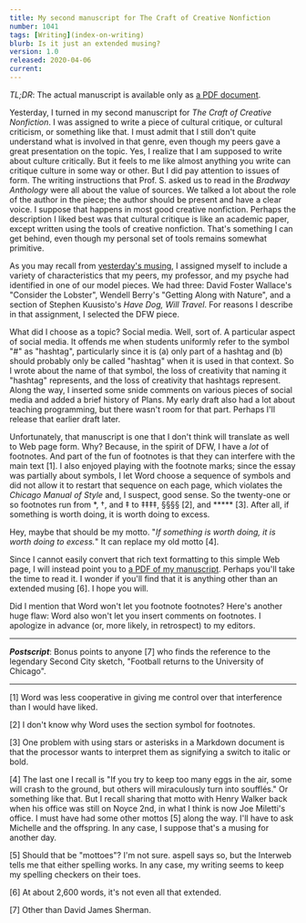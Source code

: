 ```yaml
---
title: My second manuscript for The Craft of Creative Nonfiction
number: 1041
tags: [Writing](index-on-writing)
blurb: Is it just an extended musing?
version: 1.0
released: 2020-04-06
current: 
---
```

*TL;DR*: The actual manuscript is available only as [a PDF 
document](files/Rebelsky-2B-CulturalCritique.pdf).  

Yesterday, I turned in my second manuscript for _The Craft of
Creative Nonfiction_.  I was assigned to write a piece of cultural
critique, or cultural criticism, or something like that.  I must
admit that I still don't quite understand what is involved in that
genre, even though my peers gave a great presentation on the topic.
Yes, I realize that I am supposed to write about culture critically.
But it feels to me like almost anything you write can critique
culture in some way or other.  But I did pay attention to issues
of form.  The writing instructions that Prof. S. asked us to read
in the _Bradway Anthology_ were all about the value of sources.  We
talked a lot about the role of the author in the piece; the author
should be present and have a clear voice.  I suppose that happens
in most good creative nonfiction.  Perhaps the description I liked
best was that cultural critique is like an academic paper, except
written using the tools of creative nonfiction.  That's something
I can get behind, even though my personal set of tools remains
somewhat primitive.

As you may recall from [yesterday's musing](eng207-2b-assignment),
I assigned myself to include a variety of characteristics that my
peers, my professor, and my psyche had identified in one of our
model pieces.  We had three: David Foster Wallace's "Consider the
Lobster", Wendell Berry's "Getting Along with Nature", and a section
of Stephen Kuusisto's _Have Dog, Will Travel_.  For reasons I describe
in that assignment, I selected the DFW piece.

What did I choose as a topic?  Social media.  Well, sort of.  A
particular aspect of social media.  It offends me when students
uniformly refer to the symbol "#" as "hashtag", particularly since
it is (a) only part of a hashtag and (b) should probably only be
called "hashtag" when it is used in that context.  So I wrote about
the name of that symbol, the loss of creativity that naming it
"hashtag" represents, and the loss of creativity that hashtags
represent.  Along the way, I inserted some snide comments on various
pieces of social media and added a brief history of Plans.  My early
draft also had a lot about teaching programming, but there wasn't
room for that part.  Perhaps I'll release that earlier draft later.

Unfortunately, that manuscript is one that I don't think will translate
as well to Web page form.  Why?  Because, in the spirit of DFW, I have
a *lot* of footnotes.  And part of the fun of footnotes is that they can
interfere with the main text [1].  I also enjoyed playing with the
footnote marks; since the essay was partially about symbols, I let
Word choose a sequence of symbols and did not allow it to restart that
sequence on each page, which violates the _Chicago Manual of Style_
and, I suspect, good sense.  So the twenty-one or so footnotes run
from \*, †, and ‡ to ‡‡‡‡, §§§§ [2], and \*\*\*\*\* [3].  After
all, if something is worth doing, it is worth doing to excess.

Hey, maybe that should be my motto.  "_If something is worth doing,
it is worth doing to excess._"  It can replace my old motto [4].

Since I cannot easily convert that rich text formatting to this
simple Web page, I will instead point you to [a PDF of my
manuscript](files/Rebelsky-2B-CulturalCritique.pdf).  Perhaps
you'll take the time to read it.  I wonder if you'll find that it
is anything other than an extended musing [6].  I hope you will.

Did I mention that Word won't let you footnote footnotes?  Here's
another huge flaw: Word also won't let you insert comments on
footnotes.  I apologize in advance (or, more likely, in retrospect)
to my editors.

---

**_Postscript_**: Bonus points to anyone [7] who finds the reference
to the legendary Second City sketch, "Football returns to the
University of Chicago".

---

[1] Word was less cooperative in giving me control over that interference
than I would have liked.

[2] I don't know why Word uses the section symbol for footnotes.

[3] One problem with using stars or asterisks in a Markdown document
is that the processor wants to interpret them as signifying a switch
to italic or bold.

[4] The last one I recall is "If you try to keep too many eggs in
the air, some will crash to the ground, but others will miraculously
turn into soufflés."  Or something like that.  But I recall sharing
that motto with Henry Walker back when his office was still on Noyce
2nd, in what I think is now Joe Miletti's office.  I must have had
some other mottos [5] along the way.  I'll have to ask Michelle and the
offspring.  In any case, I suppose that's a musing for another day.

[5] Should that be "mottoes"?  I'm not sure.  aspell says so, but the
Interweb tells me that either spelling works.  In any case, my writing
seems to keep my spelling checkers on their toes.

[6] At about 2,600 words, it's not even all that extended.

[7] Other than David James Sherman.

